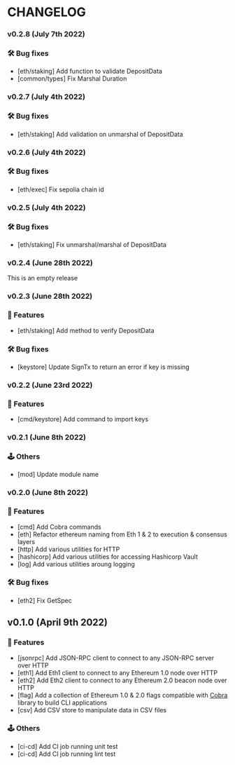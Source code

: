 # CHANGELOG

### v0.2.8 (July 7th 2022)

### 🛠️ Bug fixes

- [eth/staking] Add function to validate DepositData
- [common/types] Fix Marshal Duration

### v0.2.7 (July 4th 2022)

### 🛠️ Bug fixes

- [eth/staking] Add validation on unmarshal of DepositData

### v0.2.6 (July 4th 2022)

### 🛠️ Bug fixes

- [eth/exec] Fix sepolia chain id

### v0.2.5 (July 4th 2022)

### 🛠️ Bug fixes

- [eth/staking] Fix unmarshal/marshal of DepositData

### v0.2.4 (June 28th 2022)

This is an empty release

### v0.2.3 (June 28th 2022)

### :dizzy: Features

- [eth/staking] Add method to verify DepositData

### 🛠️ Bug fixes

- [keystore] Update SignTx to return an error if key is missing

### v0.2.2 (June 23rd 2022)

### :dizzy: Features

- [cmd/keystore] Add command to import keys

### v0.2.1 (June 8th 2022)

### 🕹️ Others

- [mod] Update module name

### v0.2.0 (June 8th 2022)

### :dizzy: Features

- [cmd] Add Cobra commands
- [eth] Refactor ethereum naming from Eth 1 & 2 to execution & consensus layers
- [http] Add various utilities for HTTP
- [hashicorp] Add various utilities for accessing Hashicorp Vault
- [log] Add various utilities aroung logging

### 🛠️ Bug fixes

- [eth2] Fix GetSpec

## v0.1.0 (April 9th 2022)

### :dizzy: Features

- [jsonrpc] Add JSON-RPC client to connect to any JSON-RPC server over HTTP
- [eth1] Add Eth1 client to connect to any Ethereum 1.0 node over HTTP
- [eth2] Add Eth2 client to connect to any Ethereum 2.0 beacon node over HTTP
- [flag] Add a collection of Ethereum 1.0 & 2.0 flags compatible with [Cobra](https://github.com/spf13/cobra) library to build CLI applications
- [csv] Add CSV store to manipulate data in CSV files

### 🕹️ Others

- [ci-cd] Add CI job running unit test
- [ci-cd] Add CI job running lint test